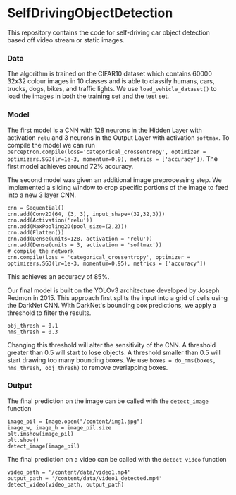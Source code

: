 # SelfDrivingObjectDetection

This repository contains the code for self-driving car object detection based off video stream or static images. 

### Data 
The algorithm is trained on the CIFAR10 dataset which contains 60000 32x32 colour images in 10 classes and is able to classify humans, cars, trucks, dogs, bikes, and traffic lights. We use ```load_vehicle_dataset()``` to load the images in both the training set and the test set.

### Model
The first model is a CNN with 128 neurons in the Hidden Layer with activation `relu` and 3 neurons in the Output Layer with activation `softmax`. To compile the model we can run 
`perceptron.compile(loss='categorical_crossentropy', optimizer = optimizers.SGD(lr=1e-3, momentum=0.9), metrics = ['accuracy'])`. The first model achieves around 72% accuracy.

The second model was given an additional image preprocessing step. We implemented a sliding window to crop specific portions of the image to feed into a new 3 layer CNN.
```
cnn = Sequential()
cnn.add(Conv2D(64, (3, 3), input_shape=(32,32,3)))
cnn.add(Activation('relu'))
cnn.add(MaxPooling2D(pool_size=(2,2)))
cnn.add(Flatten())
cnn.add(Dense(units=128, activation = 'relu'))
cnn.add(Dense(units = 3, activation = 'softmax'))
# compile the network
cnn.compile(loss = 'categorical_crossentropy', optimizer = optimizers.SGD(lr=1e-3, momentum=0.95), metrics = ['accuracy'])
```
This achieves an accuracy of 85%.

Our final model is built on the YOLOv3 architecture developed by Joseph Redmon in 2015. This approach first splits the input into a grid of cells using the DarkNet CNN. With DarkNet's bounding box predictions, we apply a threshold to filter the results. 
```
obj_thresh = 0.1
nms_thresh = 0.3
```
Changing this threshold will alter the sensitivity of the CNN. A threshold greater than 0.5 will start to lose objects. A threshold smaller than 0.5 will start drawing too many bounding boxes. We use `boxes = do_nms(boxes, nms_thresh, obj_thresh)` to remove overlapping boxes.

### Output
The final prediction on the image can be called with the `detect_image` function
```
image_pil = Image.open("/content/img1.jpg")
image_w, image_h = image_pil.size
plt.imshow(image_pil)
plt.show()
detect_image(image_pil)
```
The final prediction on a video can be called with the `detect_video` function
```
video_path = '/content/data/video1.mp4'
output_path = '/content/data/video1_detected.mp4'
detect_video(video_path, output_path)
```

